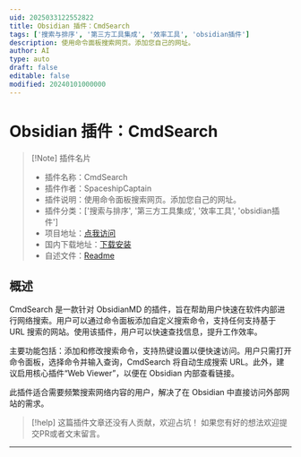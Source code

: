 ```yaml
---
uid: 2025033122552822
title: Obsidian 插件：CmdSearch
tags: ['搜索与排序', '第三方工具集成', '效率工具', 'obsidian插件']
description: 使用命令面板搜索网页。添加您自己的网址。
author: AI
type: auto
draft: false
editable: false
modified: 20240101000000
---
```


# Obsidian 插件：CmdSearch

> [!Note] 插件名片
> - 插件名称：CmdSearch
> - 插件作者：SpaceshipCaptain
> - 插件说明：使用命令面板搜索网页。添加您自己的网址。
> - 插件分类：['搜索与排序', '第三方工具集成', '效率工具', 'obsidian插件']
> - 项目地址：[点我访问](https://github.com/SpaceshipCaptain/CmdSearch)
> - 国内下载地址：[下载安装](https://pkmer.cn/products/plugin/pluginMarket/?cmd-search)
> - 自述文件：[Readme](https://ghproxy.net/https://raw.githubusercontent.com/SpaceshipCaptain/CmdSearch/main/README.md)



## 概述

CmdSearch 是一款针对 ObsidianMD 的插件，旨在帮助用户快速在软件内部进行网络搜索。用户可以通过命令面板添加自定义搜索命令，支持任何支持基于 URL 搜索的网站。使用该插件，用户可以快速查找信息，提升工作效率。

主要功能包括：添加和修改搜索命令，支持热键设置以便快速访问。用户只需打开命令面板，选择命令并输入查询，CmdSearch 将自动生成搜索 URL。此外，建议启用核心插件“Web Viewer”，以便在 Obsidian 内部查看链接。

此插件适合需要频繁搜索网络内容的用户，解决了在 Obsidian 中直接访问外部网站的需求。


> [!help] 
> 这篇插件文章还没有人贡献，欢迎占坑！
> 如果您有好的想法欢迎提交PR或者文末留言。
> 

---




